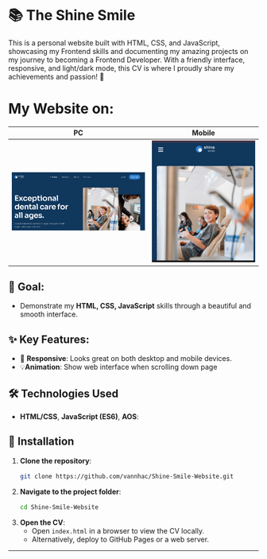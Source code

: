 # 📚 The Shine Smile

This is a personal website built with HTML, CSS, and JavaScript, showcasing my Frontend skills and documenting my amazing projects on my journey to becoming a Frontend Developer. With a friendly interface, responsive, and light/dark mode, this CV is where I proudly share my achievements and passion! 🚀
# My Website on:
| PC | Mobile |
|------------|------------|
| ![Pc](./assets/img/Pc.png) | ![Ảnh 2](./assets/img/Mobile.png) |
## 🎯 Goal: 
- Demonstrate my **HTML, CSS, JavaScript** skills through a beautiful and smooth interface.

## ✨ Key Features:
- 📱 **Responsive**: Looks great on both desktop and mobile devices.
- 💡**Animation**: Show web interface when scrolling down page
## 🛠 Technologies Used
-  **HTML/CSS**, **JavaScript (ES6)**, **AOS**:
## 📖 Installation
1. **Clone the repository**:
   ```bash
   git clone https://github.com/vannhac/Shine-Smile-Website.git
   ```
2. **Navigate to the project folder**:
   ```bash
   cd Shine-Smile-Website
   ```
3. **Open the CV**:
   - Open `index.html` in a browser to view the CV locally.
   - Alternatively, deploy to GitHub Pages or a web server.

---
